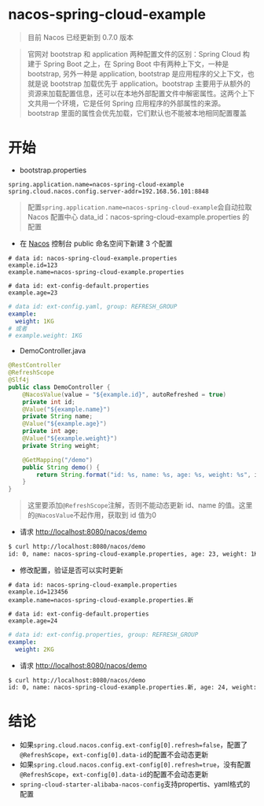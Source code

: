 # nacos-spring-cloud-example
> 目前 Nacos 已经更新到 0.7.0 版本

> 官网对 bootstrap 和 application 两种配置文件的区别：Spring Cloud 构建于 Spring Boot 之上，在 Spring Boot 中有两种上下文，一种是 bootstrap, 另外一种是 application, bootstrap 是应用程序的父上下文，也就是说 bootstrap 加载优先于 application。bootstrap 主要用于从额外的资源来加载配置信息，还可以在本地外部配置文件中解密属性。这两个上下文共用一个环境，它是任何 Spring 应用程序的外部属性的来源。bootstrap 里面的属性会优先加载，它们默认也不能被本地相同配置覆盖

# 开始
- bootstrap.properties
```properties
spring.application.name=nacos-spring-cloud-example
spring.cloud.nacos.config.server-addr=192.168.56.101:8848
```
> 配置`spring.application.name=nacos-spring-cloud-example`会自动拉取 Nacos 配置中心 data_id：nacos-spring-cloud-example.properties 的配置

- 在 [Nacos](https://nacos.io/zh-cn/) 控制台 public 命名空间下新建 3 个配置
```properties
# data id: nacos-spring-cloud-example.properties
example.id=123
example.name=nacos-spring-cloud-example.properties

# data id: ext-config-default.properties
example.age=23
```
```yaml
# data id: ext-config.yaml, group: REFRESH_GROUP
example: 
  weight: 1KG
# 或者
# example.weight: 1KG
```

- DemoController.java
```java
@RestController
@RefreshScope
@Slf4j
public class DemoController {
    @NacosValue(value = "${example.id}", autoRefreshed = true)
    private int id;
    @Value("${example.name}")
    private String name;
    @Value("${example.age}")
    private int age;
    @Value("${example.weight}")
    private String weight;

    @GetMapping("/demo")
    public String demo() {
        return String.format("id: %s, name: %s, age: %s, weight: %s", id, name, age, weight);
    }
}
```
> 这里要添加`@RefreshScope`注解，否则不能动态更新 id、name 的值。这里的`@NacosValue`不起作用，获取到 id 值为0

- 请求 [http://localhost:8080/nacos/demo](http://localhost:8080/nacos/demo)
```bash
$ curl http://localhost:8080/nacos/demo
id: 0, name: nacos-spring-cloud-example.properties, age: 23, weight: 1KG
```

- 修改配置，验证是否可以实时更新
```properties
# data id: nacos-spring-cloud-example.properties
example.id=123456
example.name=nacos-spring-cloud-example.properties.新

# data id: ext-config-default.properties
example.age=24
```
```yaml
# data id: ext-config.properties, group: REFRESH_GROUP
example: 
  weight: 2KG
```
- 请求 [http://localhost:8080/nacos/demo](http://localhost:8080/nacos/demo)
```bash
$ curl http://localhost:8080/nacos/demo
id: 0, name: nacos-spring-cloud-example.properties.新, age: 24, weight: 2KG
```

# 结论
- 如果`spring.cloud.nacos.config.ext-config[0].refresh=false`，配置了`@RefreshScope`，`ext-config[0].data-id`的配置不会动态更新
- 如果`spring.cloud.nacos.config.ext-config[0].refresh=true`，没有配置`@RefreshScope`，`ext-config[0].data-id`的配置不会动态更新
- `spring-cloud-starter-alibaba-nacos-config`支持propertis、yaml格式的配置
